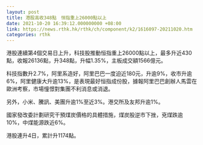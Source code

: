 ```yaml
---
layout: post
title: 港股高收348點　恒指重上26000點以上
date: 2021-10-20 16:39:12.000000000 +08:00
link: https://news.rthk.hk/rthk/ch/component/k2/1616097-20211020.htm
categories: rthk
---
```


港股連續第4個交易日上升，科技股推動恒指重上26000點以上，最多升近430點，收報26136點，升348點，升幅1.35%，主板成交額1566億元。

科技指數升2.7%，阿里系造好，阿里巴巴一度迫近180元，升逾9%，收市升逾6%，阿里健康大升逾13%，是表現最好恒指成份股，據報阿里巴巴創辦人馬雲在歐洲考察，市場憧憬對集團不利消息或消退。

另外，小米、騰訊、美團升逾1%至近3%。港交所及友邦升逾1%。

國家發改委計劃研究干預煤炭價格的具體措施，煤炭股逆市下挫，兗煤跌逾10%，中煤能源跌近6%。

港股連升4日，累計升1174點。
